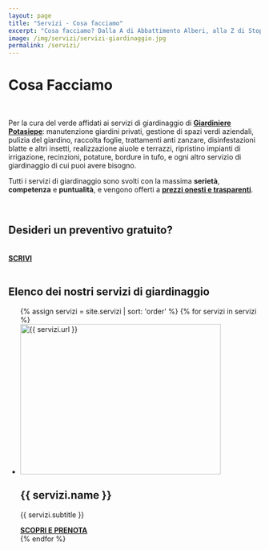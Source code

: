 ```yaml
---
layout: page
title: "Servizi - Cosa facciamo"
excerpt: "Cosa facciamo? Dalla A di Abbattimento Alberi, alla Z di Stop Zanzare, progettazione giardini e manutenzione del verde. Scopri i nostri servizi di giardinaggio."
image: /img/servizi/servizi-giardinaggio.jpg
permalink: /servizi/
---
```

# Cosa Facciamo

<br>

<p>Per la cura del verde affidati ai servizi di giardinaggio di <a href="/chi-sono/" aria-label="Chi sono"><strong>Giardiniere Potasiepe</strong></a>: manutenzione giardini privati, gestione di spazi verdi aziendali, pulizia del giardino, raccolta foglie, trattamenti anti zanzare, disinfestazioni blatte e altri insetti, realizzazione aiuole e terrazzi, ripristino impianti di irrigazione, recinzioni, potature, bordure in tufo, e ogni altro servizio di giardinaggio di cui puoi avere bisogno.</p>

<p>Tutti i servizi di giardinaggio sono svolti con la massima <strong>serietà</strong>, <strong>competenza</strong> e <strong>puntualità</strong>, e vengono offerti a <strong><a href="/prezzi/" aria-label="Scopri i prezzi"> prezzi onesti e trasparenti</a></strong>.</p>

<br>

<div class="text-center">
<h2>Desideri un preventivo gratuito?</h2>
<br>
<a title="Richiedi un preventivo gratuito" href="/contatti/" class="button"><b>SCRIVI</b></a>
</div>

<br>

## Elenco dei nostri servizi di giardinaggio

<div class="list-collection">
<ul>
  {% assign servizi = site.servizi | sort: 'order' %}
  {% for servizi in servizi %}
		<li>
      <img src="{% include relative-src.html src=servizi.image_path %}" width="400" height="300" alt="{{ servizi.url }}">
      <div>
      <h2 class="h3">{{ servizi.name }}</h2>
      <p>{{ servizi.subtitle }}</p>
			<a href="{{ site.baseurl }}{{ servizi.url }}" title="{{ servizi.url }}"><strong>SCOPRI E PRENOTA</strong></a>
      </div>
    </li>
	{% endfor %}
</ul>
</div>

<br><br>
